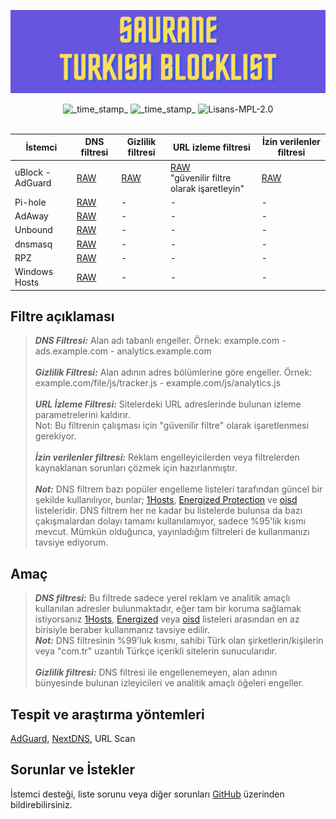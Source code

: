 ![Cover](https://github.com/saurane/Turkish-Blocklist/blob/master/Assets/srn-banner.png)

<div align="center">
    <!-- Last Updated -->
    <img src="https://img.shields.io/badge/Updated-Feb 23, 2025-green.svg?longCache=true&style=for-the-badge"
      alt="_time_stamp_" />
    <!-- Status -->
    <img src="https://img.shields.io/badge/Status-Stable-blue.svg?longCache=true&style=for-the-badge"
      alt="_time_stamp_" />
    <!-- License -->
    <img src="https://img.shields.io/badge/License-MPL 2.0-orange.svg?longCache=true&style=for-the-badge"
      alt="Lisans-MPL-2.0" />
</div>
<br/>

| İstemci | DNS filtresi | Gizlilik filtresi | URL izleme filtresi | İzin verilenler filtresi |
| ------------ | ------------ | ------------ | ------------ | ------------ |
| uBlock - AdGuard | [RAW](https://raw.githubusercontent.com/saurane/Turkish-Blocklist/master/Blocklist/adblock.txt "RAW") | [RAW](https://raw.githubusercontent.com/saurane/Turkish-Blocklist/master/Blocklist/adb-privacy.txt "RAW") | [RAW](https://raw.githubusercontent.com/saurane/Turkish-Blocklist/master/Blocklist/adb-urltracking.txt "RAW") <br/>"güvenilir filtre olarak işaretleyin" | [RAW](https://raw.githubusercontent.com/saurane/Turkish-Blocklist/master/Whitelist/adb-whitelist.txt "RAW") |
| Pi-hole | [RAW](https://raw.githubusercontent.com/saurane/Turkish-Blocklist/master/Blocklist/domains.txt "RAW") | - | - | - | - |
| AdAway | [RAW](https://raw.githubusercontent.com/saurane/Turkish-Blocklist/master/Blocklist/hosts.txt "RAW") | - | - | - |
| Unbound | [RAW](https://raw.githubusercontent.com/saurane/Turkish-Blocklist/master/Blocklist/unbound.conf "RAW") | - | - | - |
| dnsmasq | [RAW](https://raw.githubusercontent.com/saurane/Turkish-Blocklist/master/Blocklist/dnsmasq.conf "RAW") | - | - | - |
| RPZ | [RAW](https://raw.githubusercontent.com/saurane/Turkish-Blocklist/master/Blocklist/rpz.txt "RAW") | - | - | - |
| Windows Hosts | [RAW](https://raw.githubusercontent.com/saurane/Turkish-Blocklist/master/Blocklist/hosts.win "RAW") | - | - | - |

## Filtre açıklaması
> ***DNS Filtresi:*** Alan adı tabanlı engeller. Örnek: example.com - ads.example.com - analytics.example.com<br/>
> <br/>
> ***Gizlilik Filtresi:*** Alan adının adres bölümlerine göre engeller. Örnek: example.com/file/js/tracker.js - example.com/js/analytics.js<br/>
> <br/>
> ***URL İzleme Filtresi:*** Sitelerdeki URL adreslerinde bulunan izleme parametrelerini kaldırır.<br/> Not: Bu filtrenin çalışması için "güvenilir filtre" olarak işaretlenmesi gerekiyor.<br/>
> <br/>
> ***İzin verilenler filtresi:*** Reklam engelleyicilerden veya filtrelerden kaynaklanan sorunları çözmek için hazırlanmıştır.<br/>
> <br/>
> ***Not:*** DNS filtrem bazı popüler engelleme listeleri tarafından güncel bir şekilde kullanılıyor, bunlar; [1Hosts](https://github.com/badmojr/1Hosts), [Energized Protection](https://github.com/EnergizedProtection/block) ve [oisd](https://oisd.nl/downloads) listeleridir. DNS filtrem her ne kadar bu listelerde bulunsa da bazı çakışmalardan dolayı tamamı kullanılamıyor, sadece %95'lik kısmı mevcut. Mümkün olduğunca, yayınladığım filtreleri de kullanmanızı tavsiye ediyorum.


## Amaç
> ***DNS filtresi:*** Bu filtrede sadece yerel reklam ve analitik amaçlı kullanılan adresler bulunmaktadır, eğer tam bir koruma sağlamak istiyorsanız [1Hosts](https://github.com/badmojr/1Hosts), [Energized](https://github.com/EnergizedProtection/block) veya [oisd](https://oisd.nl/downloads) listeleri arasından en az birisiyle beraber kullanmanız tavsiye edilir.<br/>
> ***Not:*** DNS filtresinin %99'luk kısmı, sahibi Türk olan şirketlerin/kişilerin veya "com.tr" uzantılı Türkçe içerikli sitelerin sunucularıdır.<br/>
> <br/>
> ***Gizlilik filtresi:*** DNS filtresi ile engellenemeyen, alan adının bünyesinde bulunan izleyicileri ve analitik amaçlı öğeleri engeller.

## Tespit ve araştırma yöntemleri
[AdGuard](https://adguard.com/), [NextDNS](https://nextdns.io/), URL Scan

## Sorunlar ve İstekler
İstemci desteği, liste sorunu veya diğer sorunları [GitHub](https://github.com/saurane/Turkish-Blocklist/issues) üzerinden bildirebilirsiniz.
